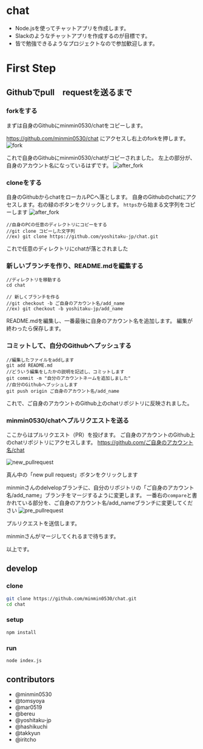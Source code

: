 # chat
- Node.jsを使ってチャットアプリを作成します。  
- Slackのようなチャットアプリを作成するのが目標です。  
- 皆で勉強できるようなプロジェクトなので参加歓迎します。  

# First Step
## Githubでpull　requestを送るまで
### forkをする

まずは自身のGithubにminmin0530/chatをコピーします。

https://github.com/minmin0530/chat にアクセスし右上のforkを押します。
![fork](https://github.com/yoshitaku-jp/chat/blob/doc/fork.png)

これで自身のGithubにminmin0530/chatがコピーされました。
左上の部分が、自身のアカウント名になっているはずです。
![after_fork](https://github.com/yoshitaku-jp/chat/blob/doc/after_fork.png)

### cloneをする

自身のGithubからchatをローカルPCへ落とします。
自身のGithubのchatにアクセスします。右の緑のボタンをクリックします。
`https`から始まる文字列をコピーします
![after_fork](https://github.com/yoshitaku-jp/chat/blob/doc/clone_or_download.png)

```
//自身のPCの任意のディレクトリにコピーをする
//git clone コピーした文字列
//ex) git clone https://github.com/yoshitaku-jp/chat.git
```

これで任意のディレクトリにchatが落とされました

### 新しいブランチを作り、README.mdを編集する
```
//ディレクトリを移動する
cd chat

// 新しくブランチを作る
//git checkout -b ご自身のアカウント名/add_name
//ex) git checkout -b yoshitaku-jp/add_name
```

README.mdを編集し、一番最後に自身のアカウント名を追加します。
編集が終わったら保存します。


### コミットして、自分のGithubへプッシュする
```
//編集したファイルをaddします
git add README.md
//どういう編集をしたかの説明を記述し、コミットします
git commit -m "自分のアカウントネームを追加しました"
//自分のGithubへプッシュします
git push origin ご自身のアカウント名/add_name
```

これで、ご自身のアカウントのGithub上のchatリポジトリに反映されました。


### minmin0530/chatへプルリクエストを送る
ここからはプルリクエスト（PR）を投げます。
ご自身のアカウントのGithub上のchatリポジトリにアクセスします。
https://github.com/ご自身のアカウント名/chat

![new_pullrequest](https://github.com/yoshitaku-jp/chat/blob/doc/new_pullrequest.png)

真ん中の「new pull request」ボタンをクリックします

minminさんのdelvelopブランチに、自分のリポジトリの「ご自身のアカウント名/add_name」ブランチをマージするように変更します。
一番右の`compare`と書かれている部分を、ご自身のアカウント名/add_nameブランチに変更してください
![pre_pullrequest](https://github.com/yoshitaku-jp/chat/blob/doc/pre_pullrequest.png)

プルリクエストを送信します。

minminさんがマージしてくれるまで待ちます。

以上です。

## develop
### clone
```sh
git clone https://github.com/minmin0530/chat.git
cd chat
```

### setup
```sh
npm install
```

### run
```sh
node index.js
```



## contributors
- @minmin0530
- @tomsyoya
- @mar0519
- @bereu
- @yoshitaku-jp
- @hashikuchi
- @takkyun
- @iritcho
